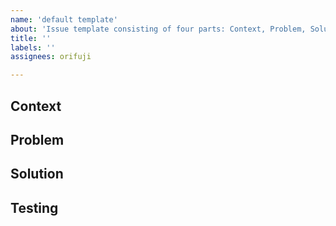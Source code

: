 ```yaml
---
name: 'default template'
about: 'Issue template consisting of four parts: Context, Problem, Solution, Testing'
title: ''
labels: ''
assignees: orifuji

---
```


## Context

## Problem

## Solution

## Testing
